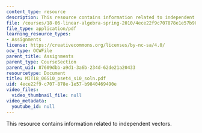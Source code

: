 ```yaml
---
content_type: resource
description: This resource contains information related to independent vectors.
file: /courses/18-06-linear-algebra-spring-2010/4ece22f9c707878e1e57b9840469490e_MIT18_06S10_pset4_s10_soln.pdf
file_type: application/pdf
learning_resource_types:
- Assignments
license: https://creativecommons.org/licenses/by-nc-sa/4.0/
ocw_type: OCWFile
parent_title: Assignments
parent_type: CourseSection
parent_uid: 87609dbb-a9d1-3a6b-234d-62de21a20433
resourcetype: Document
title: MIT18_06S10_pset4_s10_soln.pdf
uid: 4ece22f9-c707-878e-1e57-b9840469490e
video_files:
  video_thumbnail_file: null
video_metadata:
  youtube_id: null
---
```

This resource contains information related to independent vectors.